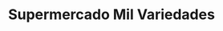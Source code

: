 ---
title: "Supermercado Mil Variedades"
url: /sabaneta-antioquia/supermercado-mil-variedades/
shop: Supermarkt
---